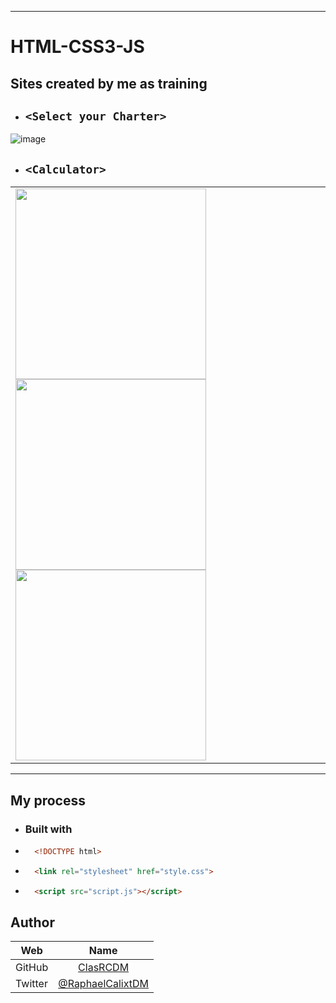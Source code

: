 <hr>

# HTML-CSS3-JS

<h2>Sites created by me as training</h2>

- ## `<Select your Charter>`
![image](https://user-images.githubusercontent.com/68075842/136721932-29d444fd-42da-4d81-a156-598d9f649ef2.png)

- ## `<Calculator>`
<table> <tr>
    <td>
        <img src="https://user-images.githubusercontent.com/68075842/137595527-3c657dac-dec8-4c46-bedb-42feb1e44ca9.png" height="305">
        <img src="https://user-images.githubusercontent.com/68075842/137595675-0e4cfd10-fa8d-4733-a46a-765cdbfea240.png" height="305">
        <img src="https://user-images.githubusercontent.com/68075842/137595677-23486847-2322-4640-9e65-8d35dc7b6fb7.png" height="305">
    </td>
</tr></table>

<hr>

## My process

- ### Built with

* ```html
    <!DOCTYPE html>
    ```
* ```html
    <link rel="stylesheet" href="style.css">
    ```
* ```html
    <script src="script.js"></script>
    ```
    
## Author

Web     | Name
------  | :------:
GitHub  | [ClasRCDM](https://github.com/clasrcdm)
Twitter | [@RaphaelCalixtDM](https://twitter.com/RaphaelCalixtDM)
